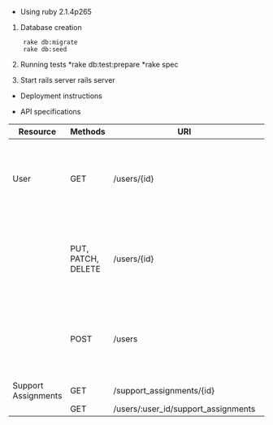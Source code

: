 * Using ruby 2.1.4p265

1. Database creation
```
    rake db:migrate
    rake db:seed
```

2. Running tests
    *rake db:test:prepare
    *rake spec

3. Start rails server
    rails server

* Deployment instructions


* API specifications

Resource           |          Methods     |                URI                  | Description
-------------------|----------------------|-------------------------------------|----------------------------------
User               | GET                  | /users/{id}                         | <ul><li>Contains information about a User</li><li>{id} is Optional</li><li>.json to get json represenation</li></ul>
                   | PUT, PATCH, DELETE   | /users/{id}                         | <ul><li>Modify User information</li><li>Parameters: name, unavailable_date</li><li>Format: JSON</li></ul>
                   | POST                 | /users                              | <ul><li>Create new User</li><li>Parameters: name, unavailable_date</li><li>Format: JSON</li></ul>
Support Assignments| GET                  | /support_assignments/{id}           |
                   | GET                  | /users/:user_id/support_assignments |